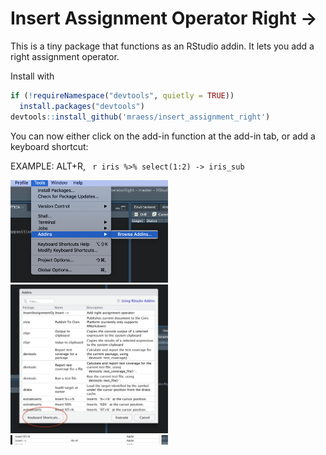 # Insert Assignment Operator Right ->

This is a tiny package that functions as an RStudio addin. It lets you add a right assignment operator.

Install with 

``` r 
if (!requireNamespace("devtools", quietly = TRUE))
  install.packages("devtools")
devtools::install_github('mraess/insert_assignment_right')

```

You can now either click on the add-in function at the add-in tab, or add a keyboard shortcut:

EXAMPLE: ALT+R, ``` r iris %>% select(1:2) -> iris_sub```


<img src="https://github.com/mraess/insert_assignment_right/blob/master/insert_screenshots/pic_1.png" alt="Step 1" width="50%" />

<img src="https://github.com/mraess/insert_assignment_right/blob/master/insert_screenshots/pic_2.png" alt="Step 2" width="50%" />

<img src="https://github.com/mraess/insert_assignment_right/blob/master/insert_screenshots/pic_3.png" alt="Step 3" width="50%" />


